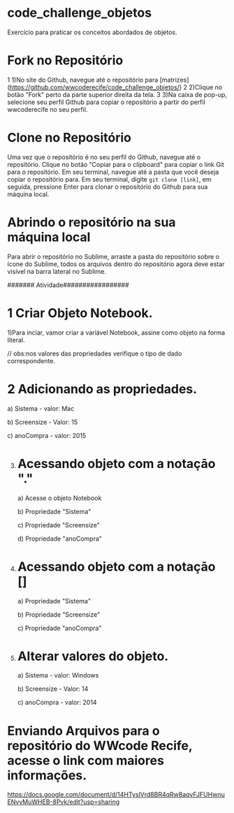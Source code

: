# code_challenge_objetos
Exercício para praticar os conceitos abordados de objetos.


# Fork no Repositório

1 1)No site do Github, navegue até o repositório para [matrizes] (https://github.com/wwcoderecife/code_challenge_objetos/)
2 2)Clique no botão "Fork" perto da parte superior direita da tela.
3 3)Na caixa de pop-up, selecione seu perfil Github para copiar o repositório a partir do perfil wwcoderecife no seu perfil.


# Clone no Repositório

 Uma vez que o repositório é no seu perfil do Github, navegue até o repositório.
 Clique no botão "Copiar para o clipboard" para copiar o link Git para o repositório.
 Em seu terminal, navegue até a pasta que você deseja copiar o repositório para.
 Em seu terminal, digite `git clone [link]`, em seguida, pressione Enter para clonar o repositório do Github para sua máquina local.
 
 # Abrindo o repositório na sua máquina local
 
   Para abrir o repositório no Sublime, arraste a pasta do repositório sobre o ícone do Sublime, todos os arquivos dentro do repositório agora deve estar visível na barra lateral no Sublime.

 
 ####### Atividade#################
 
 
 
 # 1 Criar Objeto Notebook.
  
1)Para inciar, vamor criar a variável Notebook, assine como objeto na forma literal.

 // obs:nos valores das propriedades verifique o tipo de dado correspondente.

 # 2 Adicionando as propriedades.

 a) Sistema - valor: Mac

 b) Screensize  - Valor: 15

 c) anoCompra - valor: 2015


 3) # Acessando objeto com a notaçāo "."

    a) Acesse o objeto Notebook

    b) Propriedade "Sistema"

    c) Propriedade "Screensize"

    d) Propriedade "anoCompra"

 4) # Acessando objeto com a notaçāo []  

      a) Propriedade "Sistema"

      b) Propriedade "Screensize"
 
      c) Propriedade "anoCompra" 

  5) # Alterar valores do objeto.
  
      a) Sistema - valor: Windows

      b) Screensize  - Valor: 14

      c) anoCompra - valor: 2014   


 # Enviando Arquivos para o repositório do WWcode Recife, acesse o link com maiores informações.
  
  https://docs.google.com/document/d/14HTyslVrd8BR4qRw8aqvFJFUHwnuENvyMuWHEB-8Pvk/edit?usp=sharing

